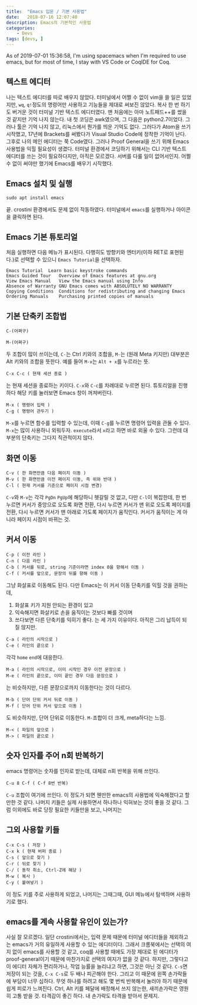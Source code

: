 ```yaml
---
title:  "Emacs 입문 / 기본 사용법"
date:   2018-07-16 12:07:40
description: Emacs의 기본적인 사용법
categories: 
    - Devs
tags: [devs, ]
---
```


As of 2019-07-01 15:36:58, I'm using spacemacs when I'm required to use emacs, but for most of time, I stay with VS Code or CoqIDE for Coq.

## 텍스트 에디터
나는 텍스트 에디터를 따로 배우지 않았다. 터미널에서 어쩔 수 없이 vim을 쓸 일은 있었지만, `wq`, `q!`정도의 명령어만 사용하고 기능들을 제대로 써보진 않았다. 복사 한 번 하기도 버거운 것이 터미널 기반 텍스트 에디터였다. 맨 처음에는 아마 노트패드++를 썼을 것 같지만 기억 나지 않는다. 내 첫 코딩은 awk였으며, 그 다음은 python2.7이었다. 그러나 툴은 기억 나지 않고, 리눅스에서 뭔가를 띄운 기억도 없다. 그러다가 Atom을 쓰기 시작했고, 17년에 Brackets를 써봤다가 Visual Studio Code에 정착한 기억이 난다. 그후로 나의 메인 에디터는 쭉 Code였다. 그러나 Proof General을 쓰기 위해 Emacs 사용법을 익힐 필요성이 생겼다. 터미널 환경에서 코딩하기 위해서는 CLI 기반 텍스트 에디터를 쓰는 것이 필요하다지만, 아직은 모르겠다. 서버를 다룰 일이 없어서인지. 어쩔 수 없이 써야만 했기에 Emacs를 배우기 시작했다.

## Emacs 설치 및 실행
```
sudo apt install emacs
```
끝. crostini 환경에서도 문제 없이 작동하였다. 터미널에서 `emacs`를 실행하거나 아이콘을 클릭하면 된다.

## Emacs 기본 튜토리얼
처음 실행하면 다음 메뉴가 표시된다. 다행히도 방향키와 엔터키(이하 RET로 표현된다.)로 선택할 수 있으니 `Emacs Tutorial`을 선택하자.
```
Emacs Tutorial	Learn basic keystroke commands
Emacs Guided Tour	Overview of Emacs features at gnu.org
View Emacs Manual	View the Emacs manual using Info
Absence of Warranty	GNU Emacs comes with ABSOLUTELY NO WARRANTY
Copying Conditions	Conditions for redistributing and changing Emacs
Ordering Manuals	Purchasing printed copies of manuals
```

## 기본 단축키 조합법
```
C-(어쩌구)
```
```
M-(어쩌구)
```
두 조합이 많이 쓰이는데, `C-`는 Ctrl 키와의 조합을, `M-`는 (원래 Meta 키지만) 대부분은 Alt 키와의 조합을 뜻한다. 예를 들어 `M-x`는 `Alt + x`를 누르라는 뜻.
```
C-x C-c ( 현재 세션 종료 )
```
는 현재 세션을 종료하는 키이다. `C-x`와 `C-c`를 차례대로 누르면 된다. 튜토리얼을 진행하다 해당 키를 눌러보면 Emacs 창이 꺼져버린다.
```
M-x ( 명령어 입력 )
C-g ( 명령어 관두기 )
```
`M-x`를 누르면 함수를 입력할 수 있는데, 이때 `C-g`를 누르면 명령어 입력을 관둘 수 있다. `M-x`는 많이 사용하니 외워두자. `execute`라서 `x`라고 하면 바로 외울 수 있다. 그런데 대부분의 단축키는 그다지 직관적이지 않다.

## 화면 이동
```
C-v ( 한 화면만큼 다음 페이지 이동 )
M-v ( 한 화면만큼 이전 페이지 이동, 즉 위와 반대 )
C-l ( 현재 커서를 기준으로 페이지 시점 변경)
```
`C-v`와 `M-v`는 각각 `PgDn` `PgUp`에 해당하니 헷갈릴 것 없고, 다만 `C-l`이 복잡한데,
한 번 누르면 커서가 중앙으로 오도록 화면 전환, 다시 누르면 커서가 맨 위로 오도록 페이지를 전환, 다시 누르면 커서가 맨 아래로 가도록 페이지가 움직인다. 커서가 움직이는 게 아니라 페이지 시점이 바뀌는 것.

## 커서 이동
```
C-p ( 이전 라인 )
C-n ( 다음 라인 )
C-b ( 커서를 뒤로, string 기준이라면 index 0을 향해서 이동 )
C-f ( 커서를 앞으로, 문장의 뒤를 향해 이동 )
```
그냥 화살표로 이동해도 된다. 다만 Emacs는 이 커서 이동 단축키를 익힐 것을 권하는데,
1. 화살표 키가 지원 안되는 환경이 있고
2. 익숙해지면 화살키로 손을 움직이는 것보다 빠를 것이며
3. 쓰다보면 다른 단축키를 익히기 좋다.
는 세 가지 이유이다. 아직은 그리 납득이 되질 않지만.
```
C-a ( 라인의 시작으로 )
C-e ( 라인의 끝으로 )
```
각각 `home` `end`에 대응한다.
```
M-a ( 라인의 시작으로, 이미 시작인 경우 이전 문장으로 )
M-e ( 라인의 끝으로, 이미 끝인 경우 다음 문장으로 )
```
는 비슷하지만, 다른 문장으로까지 이동한다는 것이 다르다.
```
M-b ( 단어 단위 커서 뒤로 이동 )
M-f ( 단어 단위 커서 앞으로 이동 )
```
도 비슷하지만, 단어 단위로 이동한다.
`M-`조합이 더 크게, meta하다는 느낌.

```
M-< ( 파일의 앞으로 )
M-> ( 파일의 끝으로 )
```

## 숫자 인자를 주어 n회 반복하기
emacs 명령어는 숫자를 인자로 받는데, 대체로 n회 반복을 위해 쓰인다.
```
C-u 8 C-f ( C-f 8번 반복)
```
`C-u` 조합이 여기에 쓰인다. 이 정도가 되면 웬만한 emacs의 사용법에 익숙해졌다고 할만한 것 같다. 나머지 키들은 실제 사용하면서 하나하나 익혀보는 것이 좋을 것 같다. 그럼 이외에도 바로 당장 필요한 키들만을 보고, 나머지는

## 그외 사용할 키들
```
C-x C-s ( 저장 )
C-x k ( 현재 버퍼 종료 )
C-s ( 앞으로 찾기 )
C-r ( 뒤로 찾기 )
C-/ ( 동작 취소, Ctrl-Z에 해당 )
M-w ( 복사 )
C-y ( 붙여넣기 )
```
이 정도 키를 주로 사용하게 되었고, 나머지는 그때그때, GUI 메뉴에서 탐색하며 사용하기로 했다.

## emacs를 계속 사용할 유인이 있는가?
사실 잘 모르겠다. 일단 crostini에서는, 입력 문제 때문에 터미널 에디터들을 제외하고는 emacs가 거의 유일하게 사용할 수 있는 에디터이다. 그래서 크롬북에서는 선택의 여지 없이 emacs를 사용할 것 같고, coq를 사용할 때에도 가장 제대로 된 에디터가 proof-general이기 때문에 마찬가지로 선택의 여지가 없을 것 같다. 하지만, 그렇다고 이 에디터 자체가 편리하거나, 작업 능률을 늘리냐고 하면, 그것은 아닌 것 같다. `C-s`면 저장이 되는 것을, `C-x C-s`로 두 배나 피곤해야 한다. 그리고 이 때문에 왼쪽 손가락들에 부담이 너무 심하다. 무엇 하나를 하려고 해도 몇 번씩 반복해서 눌러야 하기 때문에 쉽게 피로가 느껴진다. Ctrl, Alt 키를 페달에 배정해서 쓰지 않는한, 새끼손가락은 영원히 고통 받을 것. 타격감이 좋긴 하다. 내 손가락도 타격을 받아서 문제지.